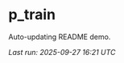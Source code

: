 # p_train

Auto-updating README demo.

<!--START_SECTION:status-->
_Last run: 2025-09-27 16:21 UTC_
<!--END_SECTION:status-->









































































































































































































































































































































































































































































































































































































































































































































































































































































































